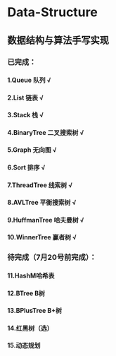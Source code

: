 # Data-Structure
## 数据结构与算法手写实现
### 已完成：
#### 1.Queue 队列              √
#### 2.List 链表               √
#### 3.Stack 栈                √
#### 4.BinaryTree 二叉搜索树    √
#### 5.Graph 无向图             √
#### 6.Sort 排序                √
#### 7.ThreadTree 线索树        √
#### 8.AVLTree 平衡搜索树       √
#### 9.HuffmanTree 哈夫曼树     √
#### 10.WinnerTree 赢者树       √

### 待完成（7月20号前完成）：
#### 11.HashM哈希表       
#### 12.BTree B树
#### 13.BPlusTree B+树
#### 14.红黑树（选）
#### 15.动态规划
